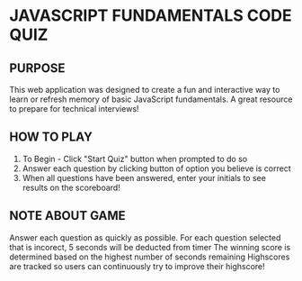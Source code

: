 # JAVASCRIPT FUNDAMENTALS CODE QUIZ

## PURPOSE

This web application was designed to create a fun and interactive way to learn or refresh memory of basic JavaScript fundamentals. A great resource to prepare for technical interviews!

## HOW TO PLAY

1. To Begin - Click "Start Quiz" button when prompted to do so
2. Answer each question by clicking button of option you believe is correct
3. When all questions have been answered, enter your initials to see results on the scoreboard!

## NOTE ABOUT GAME

Answer each question as quickly as possible.
For each question selected that is incorect, 5 seconds will be deducted from timer
The winning score is determined based on the highest number of seconds remaining
Highscores are tracked so users can continuously try to improve their highscore!
